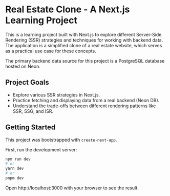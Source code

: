 # Real Estate Clone - A Next.js Learning Project

This is a learning project built with Next.js to explore different Server-Side Rendering (SSR) strategies and techniques for working with backend data. The application is a simplified clone of a real estate website, which serves as a practical use case for these concepts.

The primary backend data source for this project is a PostgreSQL database hosted on Neon.

## Project Goals

*   Explore various SSR strategies in Next.js.
*   Practice fetching and displaying data from a real backend (Neon DB).
*   Understand the trade-offs between different rendering patterns like SSR, SSG, and ISR.

## Getting Started

This project was bootstrapped with `create-next-app`.

First, run the development server:

```bash
npm run dev
# or
yarn dev
# or
pnpm dev
```

Open http://localhost:3000 with your browser to see the result.
